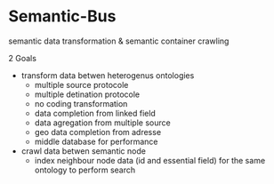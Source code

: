 # Semantic-Bus
semantic data transformation &amp; semantic container crawling

2 Goals
- transform data betwen heterogenus ontologies
  - multiple source protocole
  - multiple detination protocole
  - no coding transformation
  - data completion from linked field
  - data agregation from multiple source
  - geo data completion from adresse
  - middle database for performance
- crawl data betwen semantic node
  - index neighbour node data (id and essential field) for the same ontology to perform search
